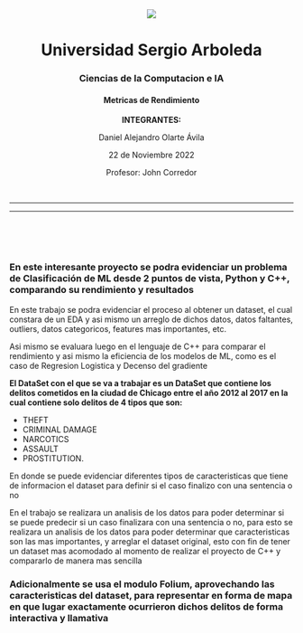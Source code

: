 
<center><img src="https://www.usergioarboleda.edu.co/wp-content/uploads/ultimatum/imagens/logo-mobile-UniversidadSergioArboleda.png">
<h1>Universidad Sergio Arboleda</h1>
<h3>Ciencias de la Computacion e IA
<h4>Metricas de Rendimiento</h4>
<p><b>INTEGRANTES:</b></p>
<p>Daniel Alejandro Olarte Ávila</p>
<p>22 de Noviembre 2022</p>
<p>Profesor: John Corredor</p></center>
<br><hr><hr><br><br><br>
  
  <h3> En este interesante proyecto se podra evidenciar un problema de Clasificación de ML desde 2 puntos de vista, Python y C++, comparando su rendimiento y resultados</h3>
  
  
  <p>En este trabajo se podra evidenciar el proceso al obtener un dataset, el cual constara de un EDA y asi mismo un arreglo de dichos datos, datos faltantes, outliers, datos categoricos, features mas importantes, etc. </p>
<p>Asi mismo se evaluara luego en el lenguaje de C++ para comparar el rendimiento y asi mismo la eficiencia de los modelos de ML, como es el caso de Regresion Logistica y Decenso del gradiente </p>

<b> El DataSet con el que se va a trabajar es un DataSet que contiene los delitos cometidos en la ciudad de Chicago entre el año 2012 al 2017 en la cual contiene solo delitos de 4 tipos que son:</b>

* THEFT
* CRIMINAL DAMAGE
* NARCOTICS
* ASSAULT
* PROSTITUTION. 

<p>En donde se puede evidenciar diferentes tipos de caracteristicas que tiene de informacion el dataset para definir si el caso finalizo con una sentencia o no</p>

<p>En el trabajo se realizara un analisis de los datos para poder determinar si se puede predecir si un caso finalizara con una sentencia o no, para esto se realizara un analisis de los datos para poder determinar que caracteristicas son las mas importantes, y arreglar el dataset original, esto con fin de tener un dataset mas acomodado al momento de realizar el proyecto de C++ y compararlo de manera mas sencilla</p>
  
  
  <h3>Adicionalmente se usa el modulo Folium, aprovechando las caracteristicas del dataset, para representar en forma de mapa en que lugar exactamente ocurrieron dichos delitos de forma interactiva y llamativa</h3>
